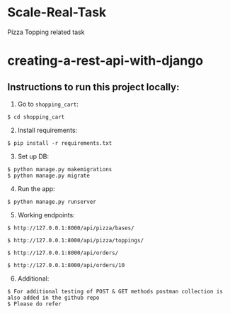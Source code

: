 # Scale-Real-Task
Pizza Topping related task

# creating-a-rest-api-with-django

## Instructions to run this project locally:  
  
1. Go to `shopping_cart`:    
  
```console   
$ cd shopping_cart   
```   
    
2. Install requirements:  
  
```console  
$ pip install -r requirements.txt  
```  
  
3. Set up DB:   
   
```console  
$ python manage.py makemigrations   
$ python manage.py migrate   
```  
   
4. Run the app:   
  
```console   
$ python manage.py runserver  
```   

5. Working endpoints:
```
$ http://127.0.0.1:8000/api/pizza/bases/

$ http://127.0.0.1:8000/api/pizza/toppings/

$ http://127.0.0.1:8000/api/orders/

$ http://127.0.0.1:8000/api/orders/10
```

6. Additional:
```
$ For additional testing of POST & GET methods postman collection is also added in the github repo
$ Please do refer
```